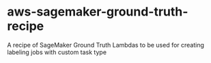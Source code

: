 # aws-sagemaker-ground-truth-recipe
A recipe of SageMaker Ground Truth Lambdas to be used for creating labeling jobs with custom task type

